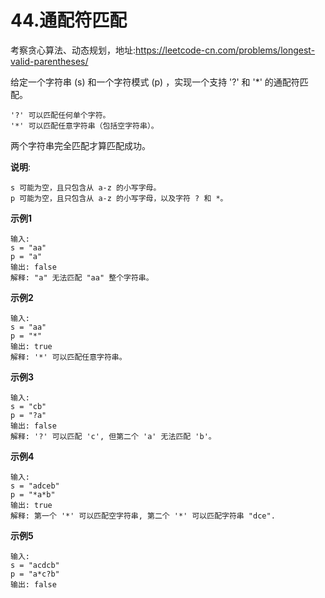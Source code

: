 # 44.通配符匹配

考察贪心算法、动态规划，地址:https://leetcode-cn.com/problems/longest-valid-parentheses/

给定一个字符串 (s) 和一个字符模式 (p) ，实现一个支持 '?' 和 '*' 的通配符匹配。
```
'?' 可以匹配任何单个字符。
'*' 可以匹配任意字符串（包括空字符串）。
```

两个字符串完全匹配才算匹配成功。

**说明**:

```
s 可能为空，且只包含从 a-z 的小写字母。
p 可能为空，且只包含从 a-z 的小写字母，以及字符 ? 和 *。
```

**示例1**

```
输入:
s = "aa"
p = "a"
输出: false
解释: "a" 无法匹配 "aa" 整个字符串。
```

**示例2**

```
输入:
s = "aa"
p = "*"
输出: true
解释: '*' 可以匹配任意字符串。
```

**示例3**

```
输入:
s = "cb"
p = "?a"
输出: false
解释: '?' 可以匹配 'c', 但第二个 'a' 无法匹配 'b'。
```

**示例4**

```
输入:
s = "adceb"
p = "*a*b"
输出: true
解释: 第一个 '*' 可以匹配空字符串, 第二个 '*' 可以匹配字符串 "dce".
```

**示例5**

```
输入:
s = "acdcb"
p = "a*c?b"
输出: false
```